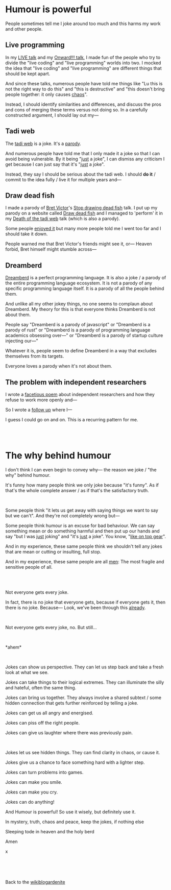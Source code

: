 # Humour is powerful

People sometimes tell me I joke around too much and this harms my work and other people.

## Live programming

In my [LIVE talk](http://www.youtube.com/live/4GOeYylCMJI?t=12475) and my [Onward!!! talk](https://www.youtube.com/watch?v=ft6xOAijwFo), I made fun of the people who try to divide the "live coding" and "live programming" worlds into two. I mocked the idea that "live coding" and "live programming" are different things that should be kept apart.

And since these talks, numerous people have told me things like "Lu this is not the right way to do this" and "this is destructive" and "this doesn't bring people together: it only causes [chaos](https://www.todepond.com/wikiblogarden/london/canon/chaos/no-escape/)".

Instead, I should identify similarities and differences, and discuss the pros and cons of merging these terms versus not doing so. In a carefully constructed argument, I should lay out my—

## Tadi web

The [tadi web](/explore/tadi-web) is a joke. It's a [parody](https://www.youtube.com/watch?v=ft6xOAijwFo).

And numerous people have told me that I only made it a joke so that I can avoid being vulnerable. By it being "[just](https://www.todepond.com/wikiblogarden/better-computing/just/) a joke", I can dismiss any criticism I get because I can just say that it's "[just](https://www.todepond.com/wikiblogarden/better-computing/just/) a joke".

Instead, they say I should be serious about the tadi web. I should **do it** / commit to the idea fully / live it for multiple years and—

## Draw dead fish

I made a parody of [Bret Victor](https://worrydream.com/)'s [Stop drawing dead fish](https://drawdeadfish.com/) talk. I put up my parody on a website called [Draw dead fish](https://drawdeadfish.com) and I managed to 'perform' it in my [Death of the tadi web](https://www.youtube.com/watch?v=ft6xOAijwFo) talk (which is also a parody).

Some people [enjoyed it](https://x.com/andy_matuschak/status/1791582206751883459) but many more people told me I went too far and I should take it down.

People warned me that Bret Victor's friends might see it, or— Heaven forbid, Bret himself might stumble across—

## Dreamberd

[Dreamberd](https://github.com/TodePond/DreamBerd) is a perfect programming language. It is also a joke / a parody of the entire programming language ecosystem. It is not a parody of any specific programming language itself. It is a parody of all the people behind them.

And unlike all my other jokey things, no one seems to complaun about Dreamberd. My theory for this is that everyone thinks Dreamberd is not about them.

People say "Dreamberd is a parody of javascript" or "Dreamberd is a parody of rust" or "Dreamberd is a parody of programming language academics obsessing over—" or "Dreamberd is a parody of startup culture injecting our—"

Whatever it is, people seem to define Dreamberd in a way that excludes themselves from its targets.

Everyone loves a parody when it's not about them.

## The problem with independent researchers

I wrote a [facetious poem](https://www.todepond.com/sky/the-problem-with-independent-researchers/) about independent researchers and how they refuse to work more openly and—

So I wrote a [follow up](https://www.todepond.com/sky/the-problem-with-independent-researchers/why) where I—

I guess I could go on and on. This is a recurring pattern for me.

<br>

<br>

# The why behind humour

I don't think I can even begin to convey why— the reason we joke / "the why" behind humour. 

It's funny how many people think we only joke because "it's funny". As if that's the whole complete answer / as if that's the satisfactory truth. 

<br>

Some people think "it lets us get away with saying things we want to say but we can't". And they're not completely wrong but—

Some people think humour is an excuse for bad behaviour. We can say something mean or do something harmful and then put up our hands and say "but I was [just](https://www.todepond.com/wikiblogarden/better-computing/just/) joking" and "it's [just](https://www.todepond.com/wikiblogarden/better-computing/just/) a joke". You know, "[like on top gear](https://youtu.be/K7CnMQ4L9Pc?si=Qv5DMwqp_g-J5QUT)".

And in my experience, these same people think we shouldn't tell any jokes that are mean or cutting or insulting, full stop.

And in my experience, these same people are all [men](https://www.todepond.com/wikiblogarden/men): The most fragile and sensitive people of all.

<br>

<br>

Not everyone gets every joke. 

In fact, there is no joke that everyone gets, because if everyone gets it, then there is no joke. Because— Look, we've been through this [already](https://www.todepond.com/wikiblogarden/art/comedy/).

<br>

Not everyone gets every joke, no. But still...

<br>

\*ahem\*

<br>

Jokes can show us perspective. They can let us step back and take a fresh look at what we see.

Jokes can take things to their logical extremes. They can illuminate the silly and hateful, often the same thing.

Jokes can bring us together. They always involve a shared subtext / some hidden connection that gets further reinforced by telling a joke. 

Jokes can get us all angry and energised.

Jokes can piss off the right people. 

Jokes can give us laughter where there was previously pain.

<br>

Jokes let us see hidden things. They can find clarity in chaos, or cause it.

Jokes give us a chance to face something hard with a lighter step.

Jokes can turn problems into games.

Jokes can make you smile.

Jokes can make you cry.

Jokes can do anything!

And Humour is powerful! So use it wisely, but definitely use it.

In mystery, truth, chaos and peace, keep the jokes, if nothing else

Sleeping tode in heaven and the holy berd

Amen

x

<br>

<br>

<br>

Back to the [wikiblogardenite](/wikiblogardenite)




